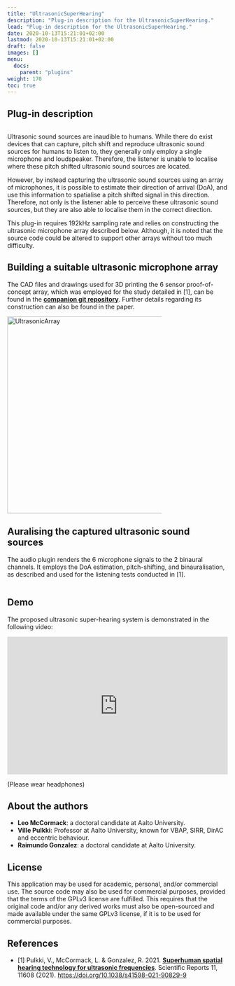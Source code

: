 ```yaml
---
title: "UltrasonicSuperHearing"
description: "Plug-in description for the UltrasonicSuperHearing."
lead: "Plug-in description for the UltrasonicSuperHearing."
date: 2020-10-13T15:21:01+02:00
lastmod: 2020-10-13T15:21:01+02:00
draft: false
images: []
menu:
  docs:
    parent: "plugins"
weight: 170
toc: true
---
```


## Plug-in description

<img src="UltrasonicSuperHearing_PluginGUI.png" alt="" style="max-width: 65%"/></br>

Ultrasonic sound sources are inaudible to humans. While there do exist devices that can capture, pitch shift and reproduce ultrasonic sound sources for humans to listen to, they generally only employ a single microphone and loudspeaker. Therefore, the listener is unable to localise where these pitch shifted ultrasonic sound sources are located.

However, by instead capturing the ultrasonic sound sources using an array of microphones, it is possible to estimate their direction of arrival (DoA), and use this information to spatialise a pitch shifted signal in this direction. Therefore, not only is the listener able to perceive these ultrasonic sound sources, but they are also able to localise them in the correct direction.

This plug-in requires 192kHz sampling rate and relies on constructing the ultrasonic microphone array described below. Although, it is noted that the source code could be altered to support other arrays without too much difficulty. 

## Building a suitable ultrasonic microphone array

The CAD files and drawings used for 3D printing the 6 sensor proof-of-concept array, which was employed for the study detailed in [1], can be found in the [**companion git repository**](https://github.com/leomccormack/Super-Hearing). Further details regarding its construction can also be found in the paper.

<img src="UltrasonicArray.png" alt="UltrasonicArray" width="450" style="max-width: 70%"/></br>

## Auralising the captured ultrasonic sound sources

The audio plugin renders the 6 microphone signals to the 2 binaural channels. It employs the DoA estimation, pitch-shifting, and binauralisation, as described and used for the listening tests conducted in [1].
 
<img src="UltrasonicArray_ProcessingDiagram.png" alt="" style="max-width: 85%"/></br>


## Demo

The proposed ultrasonic super-hearing system is demonstrated in the following video:

<iframe width="560" height="315" style="max-width: 100%" src="https://www.youtube.com/embed/HMkZs7a1nQc" title="YouTube video player" frameborder="0" allow="accelerometer; autoplay; clipboard-write; encrypted-media; gyroscope; picture-in-picture" allowfullscreen></iframe>

(Please wear headphones)

## About the authors
    
* **Leo McCormack**: a doctoral candidate at Aalto University.
* **Ville Pulkki**: Professor at Aalto University, known for VBAP, SIRR, DirAC and eccentric behaviour.
* **Raimundo Gonzalez**: a doctoral candidate at Aalto University.

## License

This application may be used for academic, personal, and/or commercial use. The source code may also be used for commercial purposes, provided that the terms of the GPLv3 license are fulfilled. This requires that the original code and/or any derived works must also be open-sourced and made available under the same GPLv3 license, if it is to be used for commercial purposes.

## References

* [1] Pulkki, V., McCormack, L. & Gonzalez, R. 2021. [**Superhuman spatial hearing technology for ultrasonic frequencies**](https://www.nature.com/articles/s41598-021-90829-9). Scientific Reports 11, 11608 (2021). https://doi.org/10.1038/s41598-021-90829-9